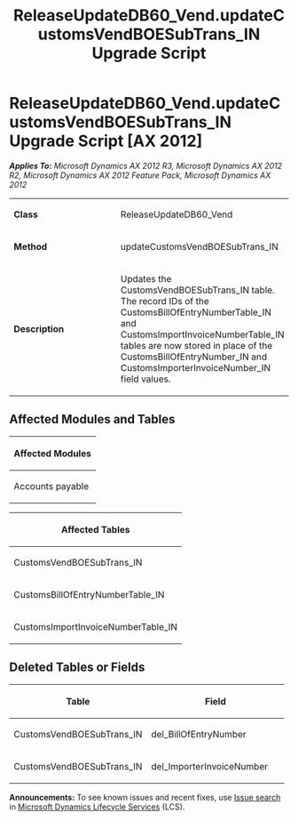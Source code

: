 ﻿---
title: ReleaseUpdateDB60_Vend.updateCustomsVendBOESubTrans_IN Upgrade Script
TOCTitle: ReleaseUpdateDB60_Vend.updateCustomsVendBOESubTrans_IN Upgrade Script
ms:assetid: 7a6264a9-06b1-a0b6-d79b-eebd09a6f5c6
ms:mtpsurl: https://msdn.microsoft.com/en-us/library/JJ719414(v=AX.60)
ms:contentKeyID: 49709205
ms.date: 05/18/2015
mtps_version: v=AX.60
---

# ReleaseUpdateDB60\_Vend.updateCustomsVendBOESubTrans\_IN Upgrade Script [AX 2012]


_**Applies To:** Microsoft Dynamics AX 2012 R3, Microsoft Dynamics AX 2012 R2, Microsoft Dynamics AX 2012 Feature Pack, Microsoft Dynamics AX 2012_

<table>
<colgroup>
<col style="width: 50%" />
<col style="width: 50%" />
</colgroup>
<tbody>
<tr class="odd">
<td><p><strong>Class</strong></p></td>
<td><p>ReleaseUpdateDB60_Vend</p></td>
</tr>
<tr class="even">
<td><p><strong>Method</strong></p></td>
<td><p>updateCustomsVendBOESubTrans_IN</p></td>
</tr>
<tr class="odd">
<td><p><strong>Description</strong></p></td>
<td><p>Updates the CustomsVendBOESubTrans_IN table. The record IDs of the CustomsBillOfEntryNumberTable_IN and CustomsImportInvoiceNumberTable_IN tables are now stored in place of the CustomsBillOfEntryNumber_IN and CustomsImporterInvoiceNumber_IN field values.</p></td>
</tr>
</tbody>
</table>


## Affected Modules and Tables

<table>
<colgroup>
<col style="width: 100%" />
</colgroup>
<thead>
<tr class="header">
<th><p>Affected Modules</p></th>
</tr>
</thead>
<tbody>
<tr class="odd">
<td><p>Accounts payable</p></td>
</tr>
</tbody>
</table>


<table>
<colgroup>
<col style="width: 100%" />
</colgroup>
<thead>
<tr class="header">
<th><p>Affected Tables</p></th>
</tr>
</thead>
<tbody>
<tr class="odd">
<td><p>CustomsVendBOESubTrans_IN</p></td>
</tr>
<tr class="even">
<td><p>CustomsBillOfEntryNumberTable_IN</p></td>
</tr>
<tr class="odd">
<td><p>CustomsImportInvoiceNumberTable_IN</p></td>
</tr>
</tbody>
</table>


## Deleted Tables or Fields

<table>
<colgroup>
<col style="width: 50%" />
<col style="width: 50%" />
</colgroup>
<thead>
<tr class="header">
<th><p>Table</p></th>
<th><p>Field</p></th>
</tr>
</thead>
<tbody>
<tr class="odd">
<td><p>CustomsVendBOESubTrans_IN</p></td>
<td><p>del_BillOfEntryNumber</p></td>
</tr>
<tr class="even">
<td><p>CustomsVendBOESubTrans_IN</p></td>
<td><p>del_ImporterInvoiceNumber</p></td>
</tr>
</tbody>
</table>

  
**Announcements:** To see known issues and recent fixes, use [Issue search](http://go.microsoft.com/fwlink/?linkid=389258) in [Microsoft Dynamics Lifecycle Services](http://go.microsoft.com/fwlink/?linkid=306505) (LCS).

